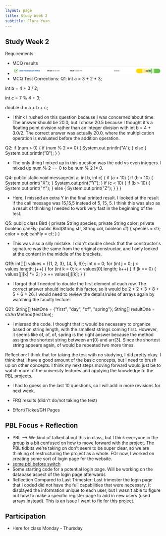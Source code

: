 ```yaml
---
layout: page
title: Study Week 2
subtitle: Flora Yuan
---
```

## Study Week 2
Requirements
* MCQ results
* ![studyweek2.png](/assets/img/studyweek2.png)
* MCQ Test Corrections:
Q1:
int a = 3 + 2 * 3;

int b = 4 + 3 / 2;

int c = 7 % 4 + 3;

double d = a + b + c;

* I think I rushed on this question because I was concerned about time.  The answer should be 20.0, but I chose 20.5 because I thought it's a floating point division rather than an integer division with int b = 4 + 3.0/2.  The correct answer was actually 20.0, where the multiplication operation is evaluated before the addition operation.

Q2:
if (num > 0)
{
    if (num % 2 == 0)
    {
        System.out.println("A");
    }
    else
    {
        System.out.println("B");
    }
}

* The only thing I mixed up in this question was the odd vs even integers. I mixed up num % 2 == 0 to be num % 2 != 0.

Q4:
public static void message(int a, int b, int c)
{
    if (a < 10)
    {
        if (b < 10)
        {
        System.out.print("X");
        }
        System.out.print("Y");
    }
    if (c < 10)
    {
        if (b > 10)
        {
            System.out.print("Y");
        }
        else
        {
            System.out.print("Z");
        }
    }
}

* Here, I missed an extra Y in the final printed result.  I looked at the result if the call message was 15,15,5 instead of 5, 15, 5.  I think this was also as a result of thinking I needed to work very fast in the beginning of the test.

Q5:
public class Bird
{
    private String species;
    private String color;
    private boolean canFly;
    public Bird(String str, String col, boolean cf)
    {
        species = str;
        color = col;
        canFly = cf;
    }
}

* This was also a silly mistake.  I didn't double check that the constructor's sginature was the same from the original constructor, and I only looked at the content in the middle of the brackets.

Q19:
int[][] values = {{1, 2, 3}, {4, 5, 6}};
int x = 0;
for (int j = 0; j < values.length; j++)
{
    for (int k = 0; k < values[0].length; k++)
    {
        if (k == 0)
        {
            values[j][k] *= 2;
        }
        x += values[j][k];
    }
}

* I forgot that I needed to double the first element of each row.  The correct answer should include this factor, so it would be 2 + 2 + 3 + 8 + 5 + 6 = 26.  I would need to review the details/rules of arrays again by watching the faculty lecture.

Q21:
String[] testOne = {"first", "day", "of", "spring"};
String[] resultOne = strArrMethod(testOne);

* I misread the code.  I thought that it would be necessary to organize based on string length, with the smallest strings coming first.  However, it seems like of, of, of, spring is the right answer because the method assigns the shortest string between arr[0] and arr[3].  Since the shortest string appears again, of would be repeated two more times.

Reflection: I think that for taking the test with no studying, I did pretty okay.  I think that I have a good amount of the basic concepts, but I need to brush up on other concepts.  I think my next steps moving forward would just be to watch more of the university lectures and applying the knowledge to the PBL projects.
* I had to guess on the last 10 questions, so I will add in more revisions for next week.

* FRQ results (didn't do/not taking the test)
* Effort/Ticket/GH Pages

## PBL Focus + Reflection
* PBL --> We kind of talked about this in class, but I think everyone in the group is a bit confused on how to move forward with the project.  The PBL tidbits we're taking on don't seem to be super clear, so we are thinking of restructuring the project as a whole.  FOr now, I worked on creating some sort of login page for the website.
* [some pbl before switch](https://github.com/adhithin/lab-kit/commit/3666b7a40c17dcb732c25800c72c07fc4116e814)
* Some starting code for a potential login page.  Will be working on the database aspect of the login page afterwards
* Reflection Compared to Last Trimester: Last trimester the login page that I coded did not have the full capabilities that were necessary.  It displayed the information unique to each user, but I wasn't able to figure out how to make a specific register page to add in new users (used arrays instead).  This is an issue I want to fix for this project.

## Participation
* Here for class Monday - Thursday